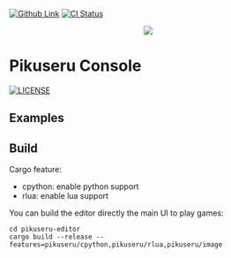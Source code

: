 <!-- PROJECT BADGES -->
<!--
*** I'm using markdown "reference style" links for readability.
*** Reference links are enclosed in brackets [ ] instead of parentheses ( ).
*** See the bottom of this document for the declaration of the reference variables
*** for contributors-url, forks-url, etc. This is an optional, concise syntax you may use.
*** https://www.markdownguide.org/basic-syntax/#reference-style-links
-->
[![Github Link][github badge]][github link]
[![CI Status][ci badge]][ci link]

<!-- PROJECT LOGO -->
<p align="center">
  <img src="pikuseru.png">
</p>

<!-- ABOUT THE PROJECT -->
# Pikuseru Console 

[![LICENSE](https://img.shields.io/badge/license-MIT-blue.svg)](https://github.com/PikuseruConsole/pikuseru-editor/blob/master/LICENSE.md)

 
## Examples


## Build

Cargo feature:
  * cpython: enable python support
  * rlua: enable lua support

You can build the editor directly the main UI to play games:
```
cd pikuseru-editor
cargo build --release --features=pikuseru/cpython,pikuseru/rlua,pikuseru/image
```

[github badge]: https://img.shields.io/badge/github-pikuseruconsole/pikuserueditor-8da0cb?style=for-the-badge&logo=github
[github link]: https://github.com/PikuseruConsole/pikuseru-editor
[ci link]: https://github.com/PikuseruConsole/pikuseru-editor/actions
[ci badge]: https://img.shields.io/github/actions/workflow/status/PikuseruConsole/pikuseru-editor/rust.yml?branch=main&style=for-the-badge&logo=github-actions&logoColor=white

